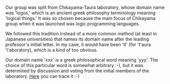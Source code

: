 Our group was split from Chikayama-Taura laboratory, whose domain name was
'logos,' which is an ancient greek philosophy terminology meaning 'logical
things.' It was so chosen because the main focus of Chikayama group when it
was launched was logic programming languages.

We followed this tradition instead of a more common method (at least in
Japanese universities) that names its domain name after the leading
professor's initial letter. In my case, it would have been 'tl' (for 't'aura
'l'aboratory), which is a kind of too obvious.

Our domain name 'xxx' is a greek philosophical word meaning 'yyy'. The choice
of this particular word is somewhat arbitrary :-), but it was determined by
discussion and voting from the initial members of the laboratory.
[Here](http://enq-maker.com/result/glZR3vG) you can trace it :-)

